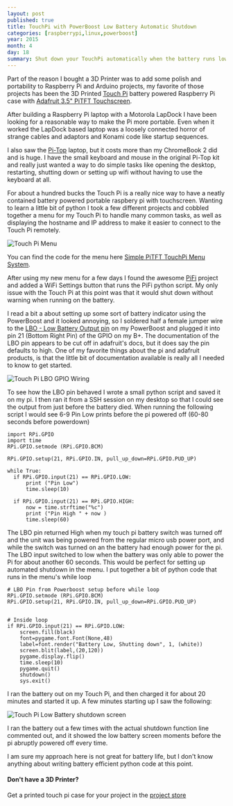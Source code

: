 ```yaml
---
layout: post
published: true
title: TouchPi with PowerBoost Low Battery Automatic Shutdown
categories: [raspberrypi,linux,powerboost]
year: 2015
month: 4
day: 18
summary: Shut down your TouchPi automatically when the battery runs low.
---
```


Part of the reason I bought a 3D Printer was to add some polish and portability to Raspberry Pi and Arduino projects, my favorite of those projects has been the 3D Printed [Touch Pi](https://learn.adafruit.com/touch-pi-portable-raspberry-pi) battery powered Raspberry Pi case with [Adafruit 3.5" PiTFT Touchscreen](http://www.adafruit.com/products/2097).

After building a Raspberry Pi laptop with a Motorola LapDock I have been looking for a reasonable way to make the Pi more portable.  Even when it worked the LapDock based laptop was a loosely connected horror of strange cables and adaptors and Konami code like startup sequences.

I also saw the [Pi-Top](http://www.pi-top.com/product) laptop, but it costs more than my ChromeBook 2 did and is huge.  I have the small keyboard and mouse in the original Pi-Top kit and really just wanted a way to do simple tasks like opening the desktop, restarting, shutting down or setting up wifi without having to use the keyboard at all.

For about a hundred bucks the Touch Pi is a really nice way to have a neatly contained battery powered portable raspbery pi with touchscreen.  Wanting to learn a little bit of python I took a few different projects and cobbled together a menu for my Touch Pi to handle many common tasks, as well as displaying the hostname and IP address to make it easier to connect to the Touch Pi remotely.

<img alt="Touch Pi Menu" src="//garthvh.com/assets/img/touchpi/menu_touchpi.jpg" class="img-responsive img-rounded" />

You can find the code for the menu here [Simple PiTFT TouchPi Menu System](https://github.com/garthvh/pitftmenu).

After using my new menu for a few days I found the awesome [PiFi](https://github.com/vicwomg/pifi.py) project and added a WiFi Settings button that runs the PiFi python script. My only issue with the Touch Pi at this point was that it would shut down without warning when running on the battery.

I read a bit a about setting up some sort of battery indicator using the PowerBoost and it looked annoying, so I soldered half a female jumper wire to the [LBO - Low Battery Output pin](https://learn.adafruit.com/adafruit-powerboost-500-plus-charger/pinouts) on my PowerBoost and plugged it into pin 21 (Bottom Right Pin) of the GPIO on my B+. The documentation of the LBO pin appears to be cut off in adafruit's docs, but it does say the pin defaults to high. One of my favorite things about the pi and adafruit products, is that the little bit of documentation available is really all I needed to know to get started.

<img alt="Touch Pi LBO GPIO Wiring" src="//garthvh.com/assets/img/touchpi/menu_touchpi_3.jpg" class="img-responsive img-rounded" />

To see how the LBO pin behaved I wrote a small python script and saved it on my pi.  I then ran it from a SSH session on my desktop so that I could see the output from just before the battery died. When running the following script I would see 6-9 Pin Low prints before the pi powered off (60-80 seconds before powerdown)

    import RPi.GPIO
    import time
    RPi.GPIO.setmode (RPi.GPIO.BCM)

    RPi.GPIO.setup(21, RPi.GPIO.IN, pull_up_down=RPi.GPIO.PUD_UP)

    while True:
      if RPi.GPIO.input(21) == RPi.GPIO.LOW:
          print ("Pin Low")
          time.sleep(10)

      if RPi.GPIO.input(21) == RPi.GPIO.HIGH:
          now = time.strftime("%c")
          print ("Pin High " + now )
          time.sleep(60)

The LBO pin returned High when my touch pi battery switch was turned off and the unit was being powered from the regular micro usb power port, and while the switch was turned on an the battery had enough power for the pi.  The LBO input switched to low when the battery was only able to power the Pi for about another 60 seconds. This would be perfect for setting up automated shutdown in the menu. I put together a bit of python code that runs in the menu's while loop

    # LBO Pin from Powerboost setup before while loop
    RPi.GPIO.setmode (RPi.GPIO.BCM)
    RPi.GPIO.setup(21, RPi.GPIO.IN, pull_up_down=RPi.GPIO.PUD_UP)


    # Inside loop
    if RPi.GPIO.input(21) == RPi.GPIO.LOW:
        screen.fill(black)
        font=pygame.font.Font(None,48)
        label=font.render("Battery Low, Shutting down", 1, (white))
        screen.blit(label,(20,120))
        pygame.display.flip()
        time.sleep(10)
        pygame.quit()
        shutdown()
        sys.exit()

I ran the battery out on my Touch Pi, and then charged it for about 20 minutes and started it up. A few minutes starting up I saw the following:

<img alt="Touch Pi Low Battery shutdown screen" src="//garthvh.com/assets/img/touchpi/menu_touchpi_4.jpg" class="img-responsive img-rounded" />

I ran the battery out a few times with the actual shutdown function line commented out, and it showed the low battery screen moments before the pi abruptly powered off every time.

I am sure my approach here is not great for battery life, but I don't know anything about writing battery efficient python code at this point.

<div class="callout callout-info">
   <h4>Don't have a 3D Printer?</h4>
   <p>Get a printed touch pi case for your project in the <a href="//www.garthvh.com/store">project store</a></p>
 </div>

